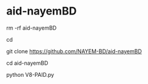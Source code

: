 # aid-nayemBD


rm -rf aid-nayemBD

cd

git clone https://github.com/NAYEM-BD/aid-nayemBD

cd aid-nayemBD

python V8-PAID.py
